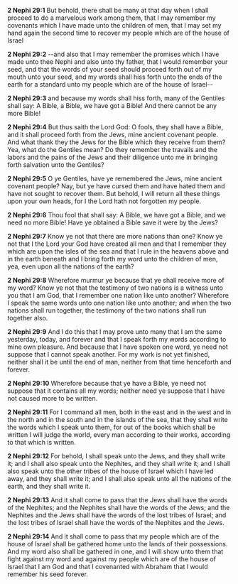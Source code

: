 **2 Nephi 29:1** But behold, there shall be many at that day when I shall proceed to do a marvelous work among them, that I may remember my covenants which I have made unto the children of men, that I may set my hand again the second time to recover my people which are of the house of Israel

**2 Nephi 29:2** --and also that I may remember the promises which I have made unto thee Nephi and also unto thy father, that I would remember your seed, and that the words of your seed should proceed forth out of my mouth unto your seed, and my words shall hiss forth unto the ends of the earth for a standard unto my people which are of the house of Israel--

**2 Nephi 29:3** and because my words shall hiss forth, many of the Gentiles shall say: A Bible, a Bible, we have got a Bible! And there cannot be any more Bible!

**2 Nephi 29:4** But thus saith the Lord God: O fools, they shall have a Bible, and it shall proceed forth from the Jews, mine ancient covenant people. And what thank they the Jews for the Bible which they receive from them? Yea, what do the Gentiles mean? Do they remember the travails and the labors and the pains of the Jews and their diligence unto me in bringing forth salvation unto the Gentiles?

**2 Nephi 29:5** O ye Gentiles, have ye remembered the Jews, mine ancient covenant people? Nay, but ye have cursed them and have hated them and have not sought to recover them. But behold, I will return all these things upon your own heads, for I the Lord hath not forgotten my people.

**2 Nephi 29:6** Thou fool that shall say: A Bible, we have got a Bible, and we need no more Bible! Have ye obtained a Bible save it were by the Jews?

**2 Nephi 29:7** Know ye not that there are more nations than one? Know ye not that I the Lord your God have created all men and that I remember they which are upon the isles of the sea and that I rule in the heavens above and in the earth beneath and I bring forth my word unto the children of men, yea, even upon all the nations of the earth?

**2 Nephi 29:8** Wherefore murmur ye because that ye shall receive more of my word? Know ye not that the testimony of two nations is a witness unto you that I am God, that I remember one nation like unto another? Wherefore I speak the same words unto one nation like unto another; and when the two nations shall run together, the testimony of the two nations shall run together also.

**2 Nephi 29:9** And I do this that I may prove unto many that I am the same yesterday, today, and forever and that I speak forth my words according to mine own pleasure. And because that I have spoken one word, ye need not suppose that I cannot speak another. For my work is not yet finished, neither shall it be until the end of man, neither from that time henceforth and forever.

**2 Nephi 29:10** Wherefore because that ye have a Bible, ye need not suppose that it contains all my words; neither need ye suppose that I have not caused more to be written.

**2 Nephi 29:11** For I command all men, both in the east and in the west and in the north and in the south and in the islands of the sea, that they shall write the words which I speak unto them, for out of the books which shall be written I will judge the world, every man according to their works, according to that which is written.

**2 Nephi 29:12** For behold, I shall speak unto the Jews, and they shall write it; and I shall also speak unto the Nephites, and they shall write it; and I shall also speak unto the other tribes of the house of Israel which I have led away, and they shall write it; and I shall also speak unto all the nations of the earth, and they shall write it.

**2 Nephi 29:13** And it shall come to pass that the Jews shall have the words of the Nephites; and the Nephites shall have the words of the Jews; and the Nephites and the Jews shall have the words of the lost tribes of Israel; and the lost tribes of Israel shall have the words of the Nephites and the Jews.

**2 Nephi 29:14** And it shall come to pass that my people which are of the house of Israel shall be gathered home unto the lands of their possessions. And my word also shall be gathered in one, and I will show unto them that fight against my word and against my people which are of the house of Israel that I am God and that I covenanted with Abraham that I would remember his seed forever.

